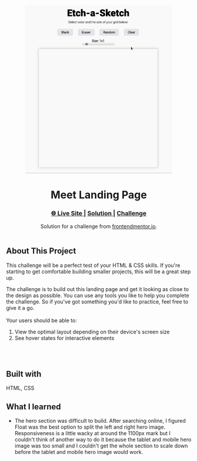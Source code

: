 <div align="center"><img src="etch-a-sketch.gif" width="400px"></img></div>
<h1 align="center">Meet Landing Page</h1>

<div align="center">
  <h3>
    <a href="https://waynetasaki.github.io/meet-landing-page/">🌐 Live Site </a>  |  
    <a href="https://www.frontendmentor.io/solutions/equalizer-landing-page-responsive-design-flexbox-css-clamp-uLSRKjJ3B"> Solution </a> | 
    <a href="https://www.frontendmentor.io/challenges/meet-landing-page-rbTDS6OUR"> Challenge </a> 
  </h3>
</div>
<div align="center">
   Solution for a challenge from  <a href="https://www.frontendmentor.io/" target="_blank">frontendmentor.io</a>.
</div>
<br>

## About This Project

<p>This challenge will be a perfect test of your HTML & CSS skills. If you're starting to get comfortable building smaller projects, this will be a great step up.


The challenge is to build out this landing page and get it looking as close to the design as possible.
You can use any tools you like to help you complete the challenge. So if you've got something you'd like to practice, feel free to give it a go.
<br>
<br>
Your users should be able to:
1. View the optimal layout depending on their device's screen size
2. See hover states for interactive elements</p>
<br>
<br>



## Built with

<p>HTML, CSS</p>

## What I learned
- The hero section was difficult to build. After searching online, I figured Float was the best option to split the left and right hero image. Responsiveness is a little wacky at around the 1100px mark but I couldn't think of another way to do it because the tablet and mobile hero image was too small and I couldn't get the whole section to scale down before the tablet and mobile hero image would work. 
